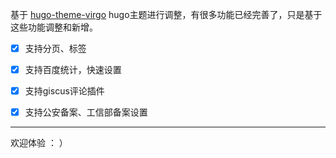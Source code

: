 

基于 [hugo-theme-virgo](https://github.com/loveminimal/hugo-theme-virgo) hugo主题进行调整，有很多功能已经完善了，只是基于这些功能调整和新增。



- [x] 支持分页、标签
- [x] 支持百度统计，快速设置
- [x] 支持giscus评论插件
- [x] 支持公安备案、工信部备案设置



---

欢迎体验 ： ） 
